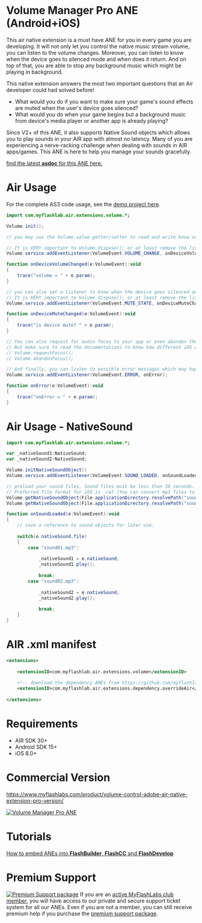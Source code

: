 # Volume Manager Pro ANE (Android+iOS)
This air native extension is a must have ANE for you in every game you are developing. It will not only let you control the native music stream volume, you can listen to the volume changes. Moreover, you can listen to know when the device goes to silenced mode and when does it return. And on top of that, you are able to stop any background music which might be playing in background.

This native extension answers the most two important questions that an Air developer could had solved before!
- What would you do if you want to make sure your game's sound effects are muted when the user's device goes silenced?
- What would you do when your game begins but a background music from device's media player or another app is already playing?

Since V2+ of this ANE, it also supports Native Sound objects which allows you to play sounds in your AIR app with almost no latency. Many of you are experiencing a nerve-racking challenge when dealing with sounds in AIR apps/games. This ANE is here to help you manage your sounds gracefully. 

[find the latest **asdoc** for this ANE here.](http://myflashlab.github.io/asdoc/com/myflashlab/air/extensions/volume/package-detail.html)

# Air Usage
For the complete AS3 code usage, see the [demo project here](https://github.com/myflashlab/VolumePro-ANE/blob/master/AIR/src/Main.as).

```actionscript
import com.myflashlab.air.extensions.volume.*;

Volume.init();

// you may use the Volume.value getter/setter to read and write know volume values. it must be a number between 0 and 1

// It is VERY important to Volume.dispose(); or at least remove the listener when you're closing your app
Volume.service.addEventListener(VolumeEvent.VOLUME_CHANGE, onDeviceVolumeChanged);

function onDeviceVolumeChanged(e:VolumeEvent):void
{
	trace("volume = " + e.param);
}

// you can also set a listener to know when the device goes silenced and when it comes back to normal
// It is VERY important to Volume.dispose(); or at least remove the listener when you're closing your app
Volume.service.addEventListener(VolumeEvent.MUTE_STATE, onDeviceMuteChanged);

function onDeviceMuteChanged(e:VolumeEvent):void
{
	trace("is device mute? " + e.param);
}

// You can also request for audio focus to your app or even abandon the focus from your app with the following command:
// But make sure to read the documentations to know how different iOS and Android would react on this method.
// Volume.requestFocus();
// Volume.abandonFocus();

// And finally, you can listen to possible error messages which may happen on iOS side.
Volume.service.addEventListener(VolumeEvent.ERROR, onError);

function onError(e:VolumeEvent):void
{
	trace("onError = " + e.param);
}
```
# Air Usage - NativeSound
```actionscript
import com.myflashlab.air.extensions.volume.*;

var _nativeSound1:NativeSound;
var _nativeSound2:NativeSound;

Volume.initNativeSoundObject()
Volume.service.addEventListener(VolumeEvent.SOUND_LOADED, onSoundLoaded);

// preload your sound files. Sound files must be less than 30 seconds.
// Preferred file format for iOS is .caf (You can convert mp3 files to .caf very easily. just Google it.
Volume.getNativeSoundObject(File.applicationDirectory.resolvePath("sound01.mp3"));
Volume.getNativeSoundObject(File.applicationDirectory.resolvePath("sound02.mp3"));

function onSoundLoaded(e:VolumeEvent):void
{
	// save a reference to sound objects for later use.
		
	switch(e.nativeSound.file)
	{
		case "sound01.mp3":
				
			_nativeSound1 = e.nativeSound;
			_nativeSound1.play();
			
			break;
		case "sound02.mp3":
			
			_nativeSound2 = e.nativeSound;
			_nativeSound2.play();
			
			break;
	}
}

```

# AIR .xml manifest
```xml
<extensions>
	
	<extensionID>com.myflashlab.air.extensions.volume</extensionID>
	
	<!-- download the dependency ANEs from https://github.com/myflashlab/common-dependencies-ANE -->
	<extensionID>com.myflashlab.air.extensions.dependency.overrideAir</extensionID>
	
</extensions>
```

# Requirements
* AIR SDK 30+
* Android SDK 15+
* iOS 8.0+

# Commercial Version
https://www.myflashlabs.com/product/volume-control-adobe-air-native-extension-pro-version/

[![Volume Manager Pro ANE](https://www.myflashlabs.com/wp-content/uploads/2016/02/product_adobe-air-ane-extension-volume-manager-pro-2018-595x738.jpg)](https://www.myflashlabs.com/product/volume-control-adobe-air-native-extension-pro-version/)

# Tutorials
[How to embed ANEs into **FlashBuilder**, **FlashCC** and **FlashDevelop**](https://www.youtube.com/watch?v=Oubsb_3F3ec&list=PL_mmSjScdnxnSDTMYb1iDX4LemhIJrt1O)  

# Premium Support #
[![Premium Support package](https://www.myflashlabs.com/wp-content/uploads/2016/06/professional-support.jpg)](https://www.myflashlabs.com/product/myflashlabs-support/)
If you are an [active MyFlashLabs club member](https://www.myflashlabs.com/product/myflashlabs-club-membership/), you will have access to our private and secure support ticket system for all our ANEs. Even if you are not a member, you can still receive premium help if you purchase the [premium support package](https://www.myflashlabs.com/product/myflashlabs-support/).